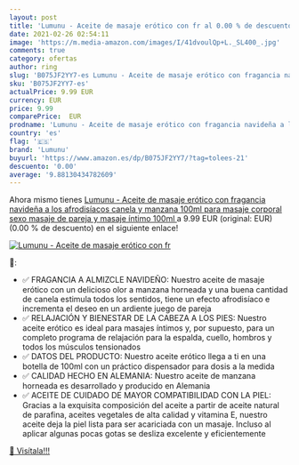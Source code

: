 ```yaml
---
layout: post
title: 'Lumunu - Aceite de masaje erótico con fr al 0.00 % de descuento'
date: 2021-02-26 02:54:11
image: 'https://m.media-amazon.com/images/I/41dvoulQp+L._SL400_.jpg'
comments: true
category: ofertas
author: ring
slug: 'B075JF2YY7-es Lumunu - Aceite de masaje erótico con fragancia navideña a...'
sku: 'B075JF2YY7-es'
actualPrice: 9.99 EUR
currency: EUR
price: 9.99
comparePrice:  EUR
prodname: 'Lumunu - Aceite de masaje erótico con fragancia navideña a los afrodisíacos canela y manzana  100ml  para masaje corporal  sexo  masaje de pareja y masaje íntimo  100ml '
country: 'es'
flag: '🇪🇸'
brand: 'Lumunu'
buyurl: 'https://www.amazon.es/dp/B075JF2YY7/?tag=tolees-21'
descuento: '0.00'
average: '9.88130434782609'
---
```


Ahora mismo tienes [Lumunu - Aceite de masaje erótico con fragancia navideña a los afrodisíacos canela y manzana  100ml  para masaje corporal  sexo  masaje de pareja y masaje íntimo  100ml ](https://www.amazon.es/dp/B075JF2YY7/?tag=tolees-21) a 9.99 EUR (original:  EUR) (0.00 %  de descuento) en el siguiente enlace!

[![Lumunu - Aceite de masaje erótico con fr](https://m.media-amazon.com/images/I/41dvoulQp+L._SL400_.jpg)](https://www.amazon.es/dp/B075JF2YY7/?tag=tolees-21)

🔎:

- ✅ FRAGANCIA A ALMIZCLE NAVIDEÑO: Nuestro aceite de masaje erótico con un delicioso olor a manzana horneada y una buena cantidad de canela estimula todos los sentidos, tiene un efecto afrodisíaco e incrementa el deseo en un ardiente juego de pareja
- ✅ RELAJACIÓN Y BIENESTAR DE LA CABEZA A LOS PIES: Nuestro aceite erótico es ideal para masajes íntimos y, por supuesto, para un completo programa de relajación para la espalda, cuello, hombros y todos los músculos tensionados
- ✅ DATOS DEL PRODUCTO: Nuestro aceite erótico llega a ti en una botella de 100ml con un práctico dispensador para dosis a la medida
- ✅ CALIDAD HECHO EN ALEMANIA: Nuestro aceite de manzana horneada es desarrollado y producido en Alemania
- ✅ ACEITE DE CUIDADO DE MAYOR COMPATIBILIDAD CON LA PIEL: Gracias a la exquisita composición del aceite a partir de aceite natural de parafina, aceites vegetales de alta calidad y vitamina E, nuestro aceite deja la piel lista para ser acariciada con un masaje. Incluso al aplicar algunas pocas gotas se desliza excelente y eficientemente

[🛒 Visítala!!!](https://www.amazon.es/dp/B075JF2YY7/?tag=tolees-21)
